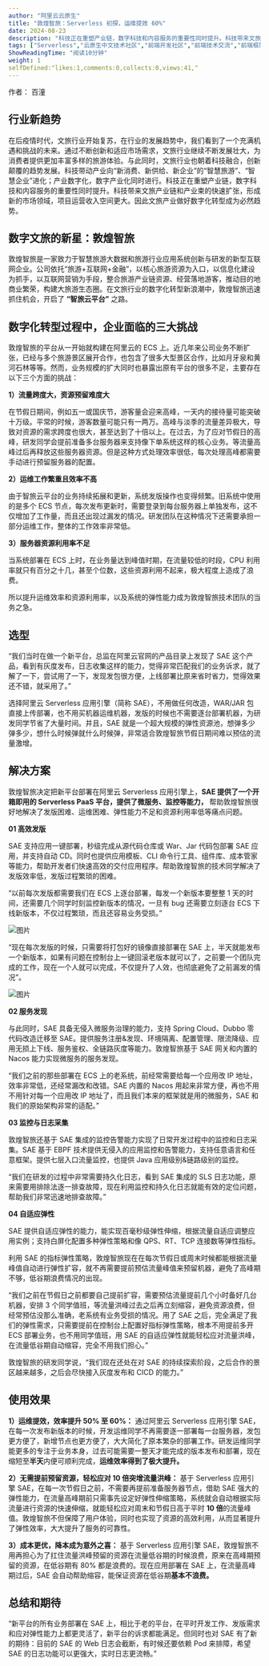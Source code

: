 ```yaml
---
author: "阿里云云原生"
title: "敦煌智旅：Serverless 初探，运维提效 60%"
date: 2024-08-23
description: "科技正在重塑产业链，数字科技和内容服务的重要性同时提升。科技带来文旅产业链和产业束的快速扩张，形成新的市场领域，项目运营收入空间更大。因此文旅产业做好数字化转型成为必然趋势。"
tags: ["Serverless","云原生中文技术社区","前端开发社区","前端技术交流","前端框架教程","JavaScript 学习资源","CSS 技巧与最佳实践","HTML5 最新动态","前端工程师职业发展","开源前端项目","前端技术趋势"]
ShowReadingTime: "阅读10分钟"
weight: 1
selfDefined:"likes:1,comments:0,collects:0,views:41,"
---
```

作者： 百潼

行业新趋势
-----

在后疫情时代，文旅行业开始复苏，在行业的发展趋势中，我们看到了一个充满机遇和挑战的未来。通过不断创新和适应市场需求，文旅行业继续不断发展壮大，为消费者提供更加丰富多样的旅游体验。与此同时，文旅行业也朝着科技融合，创新颠覆的趋势发展。科技带动产业向“新消费、新供给、新企业”的“智慧旅游”、“智慧企业”进化；产业数字化，数字产业化同时进行。科技正在重塑产业链，数字科技和内容服务的重要性同时提升。科技带来文旅产业链和产业束的快速扩张，形成新的市场领域，项目运营收入空间更大。因此文旅产业做好数字化转型成为必然趋势。

数字文旅的新星：敦煌智旅
------------

敦煌智旅是一家致力于智慧旅游大数据和旅游行业应用系统创新与研发的新型互联网企业。公司依托“旅游+互联网+金融”，以核心旅游资源为入口，以信息化建设为抓手，以互联网营销为手段，整合旅游产业链资源、经营落地游客，推动目的地商业繁荣，构建大旅游生态圈。在文旅行业的数字化转型新浪潮中，敦煌智旅迅速抓住机会，开启了 **“智旅云平台”** 之路。

数字化转型过程中，企业面临的三大挑战
------------------

敦煌智旅的平台从一开始就构建在阿里云的 ECS 上。近几年来公司业务不断扩张，已经与多个旅游景区展开合作，也包含了很多大型景区合作，比如月牙泉和黄河石林等等。然而，业务规模的扩大同时也暴露出原有平台的很多不足，主要存在以下三个方面的挑战：

**1）流量跨度大，资源预留难度大**

在节假日期间，例如五一或国庆节，游客量会迎来高峰，一天内的接待量可能突破十万级。平常的时候，游客数量可能只有一两万。高峰与淡季的流量差异极大，导致对资源的需求跨度也很大，甚至达到了十倍以上。在过去，为了应对节假日的高峰，研发同学会提前准备多台服务器来支持像下单系统这样的核心业务。等流量高峰过后再释放这些服务器资源。但是这种方式处理效率很低，每次处理高峰都需要手动进行预留服务器的配置。

**2）运维工作繁重且效率不高**

由于智旅云平台的业务持续拓展和更新，系统发版操作也变得频繁。旧系统中使用的是多个 ECS 节点，每次发布更新时，需要登录到每台服务器上单独发布，这不仅增加了工作量，而且还出现过漏发的情况。研发团队在这种情况下还需要承担一部分运维工作，整体的工作效率非常低。

**3）服务器资源利用率不足**

当系统部署在 ECS 上时，在业务量达到峰值时期，在流量较低的时段，CPU 利用率就只有百分之十几，甚至个位数，这些资源利用不起来，极大程度上造成了浪费。

所以提升运维效率和资源利用率，以及系统的弹性能力成为敦煌智旅技术团队的当务之急。

选型
--

“我们当时在做一个新平台，总监在阿里云官网的产品目录上发现了 SAE 这个产品，看到有灰度发布，日志收集这样的能力，觉得非常匹配我们的业务诉求，就了解了一下，尝试用了一下，发现发包很方便，上线部署比原来省时省力，觉得效果还不错，就采用了。”

选择阿里云 Serverless 应用引擎（简称 SAE），不用做任何改造，WAR/JAR 包直接上传部署，也不用买机器运维机器，发版的时候也不需要逐台部署机器，为研发同学节省了大量时间。并且，SAE 就是一个超大规模的弹性资源池，想弹多少弹多少，想什么时候弹就什么时候弹，非常适合敦煌智旅节假日期间难以预估的流量激增。

解决方案
----

敦煌智旅决定把新平台部署在阿里云 Serverless 应用引擎上，**SAE 提供了一个开箱即用的 Serverless PaaS 平台，提供了微服务、监控等能力，** 帮助敦煌智旅很好地解决了发版困难、运维困难、弹性能力不足和资源利用率低等痛点问题。

**01 高效发版**

SAE 支持应用一键部署，秒级完成从源代码仓库或 War、Jar 代码包部署 SAE 应用，并支持自动 CD。同时也提供应用模板、CLI 命令行工具、组件库、成本管家等能力，帮助开发者们快速高效的交付应用程序。帮助敦煌智旅的技术同学解决了发版效率低，发版过程繁琐的困难。

“以前每次发版都需要我们在 ECS 上逐台部署，每发一个新版本要整整 1 天的时间，还需要几个同学时刻监控新版本的情况，一旦有 bug 还需要立刻逐台 ECS 下线新版本，不仅过程繁琐，而且还容易业务受损。”

![图片](/images/jueJin/56e0999353994ee.png)

“现在每次发版的时候，只需要将打包好的镜像直接部署在 SAE 上，半天就能发布一个新版本，如果有问题在控制台上一键回滚老版本就可以了，之前要一个团队完成的工作，现在一个人就可以完成，不仅提升了人效，也彻底避免了之前漏发的情况”。

![图片](/images/jueJin/e799bb4ac524486.png)

**02 服务发现**

与此同时，SAE 具备无侵入微服务治理的能力，支持 Spring Cloud、Dubbo 零代码改造迁移至 SAE。提供服务注册&发现、环境隔离、配置管理、限流降级、应用无损上下线、服务鉴权、全链路灰度等能力。敦煌智旅基于 SAE 网关和内置的 Nacos 能力实现微服务的服务发现。

“我们之前的那些部署在 ECS 上的老系统，前经常需要给每一个应用改 IP 地址，效率非常低，还经常漏改和改错。SAE 内置的 Nacos 用起来非常方便，再也不用不用针对每一个应用改 IP 地址了，而且我们本来的框架就是用的微服务，SAE 和我们的原始架构非常的适配。”

**03 监控与日志采集**

敦煌智旅还基于 SAE 集成的监控告警能力实现了日常开发过程中的监控和日志采集。SAE 基于 EBPF 技术提供无侵入的应用监控和告警能力，支持任意语言和任意框架。提供七层入口流量监控，也提供 Java 应用级别&链路级别的监控。

“我们在研发的过程中非常需要持久化日志，看到 SAE 集成的 SLS 日志功能，原来需要用排除法逐一排查故障，现在利用监控和持久化日志就能有效的定位问题，帮助我们非常迅速地排查故障。”

**04 自适应弹性**

SAE 提供自适应弹性的能力，能实现百毫秒级弹性伸缩，根据流量自适应调整应用实例；支持白屏化配置多种弹性策略和像 QPS、RT、TCP 连接数等弹性指标。

利用 SAE 的指标弹性策略，敦煌智旅现在在每次节假日或周末时候都能根据流量峰值自动进行弹性扩容，就不再需要提前预估流量峰值来预留机器，避免了高峰期不够，低谷期浪费情况的出现。

“我们之前在节假日之前都要自己提前扩容，需要预估流量提前几个小时备好几台机器，安排 3 个同学值班，等流量洪峰过去之后再立刻缩容，避免资源浪费，但经常预估没那么准确，老系统有业务受损的情况。用了 SAE 之后，完全满足了我们的弹性需求，只需要提前在控制台上配置好指标弹性策略，根本不用提前多开 ECS 部署业务，也不用同学值班，用 SAE 的自适应弹性就能轻松应对流量洪峰，在流量低谷期自动缩容，完全不用我们担心。”

敦煌智旅的研发同学说，“我们现在还处在对 SAE 的持续探索阶段，之后合作的景区越来越多，之后会尽快接入灰度发布和 CICD 的能力。”

使用效果
----

**1）运维提效，效率提升 50% 至 60%：** 通过阿里云 Serverless 应用引擎 SAE，在每一次发布新版本的时候，开发运维同学不再需要逐一部署每一台服务器，发包更方便了，新增节点也更方便了，大大简化了原本繁杂的部署工作。研发运维同学能更多的专注于业务本身，过去可能需要一整天才能完成的版本发布和部署，现在缩短至**半天**内便可顺利完成，**运维效率得到了极大提升。**

**2）无需提前预留资源，轻松应对 10 倍突增流量洪峰：** 基于 Serverless 应用引擎 SAE，在每一次节假日之前，不需要再提前准备服务器节点，借助 SAE 强大的弹性能力，在流量高峰期前只需事先设定好弹性伸缩策略，系统就会自动根据实际流量进行资源的快速伸缩，就能轻松应对周末和节假日高于平时 **10 倍**的流量峰值。敦煌智旅不但保障了用户体验，同时也实现了资源的高效利用，从而显著提升了弹性效率，大大提升了服务的可靠性。

**3）成本更优，降本成为意外之喜：** 基于 Serverless 应用引擎 SAE，敦煌智旅不用再担心为了扛住流量洪峰预留的资源在流量低谷期的时候浪费，原来在高峰期预留的资源，在低谷期有 80% 都是浪费的。现在应用部署在 SAE 上，在流量高峰期过后，SAE 会自动帮助缩容，能保证资源在低谷期**基本不浪费。**

总结和期待
-----

“新平台的所有业务部署在 SAE 上，相比于老的平台，在平时开发工作、发版需求和应对弹性能力上都更灵活了，新平台的诉求都能满足。但同时也对 SAE 有了新的期待：目前的 SAE 的 Web 日志会截断，有时候还要依赖 Pod 来排障，希望 SAE 的日志功能可以更强大，实时日志更流畅。”